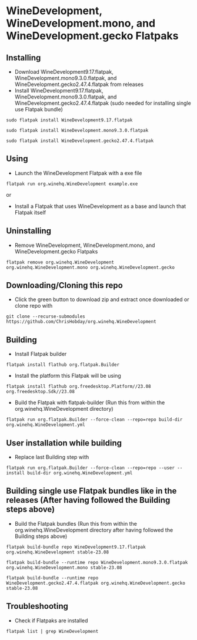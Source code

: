 # WineDevelopment, WineDevelopment.mono, and WineDevelopment.gecko Flatpaks
## Installing
- Download WineDevelopment9.17.flatpak, WineDevelopment.mono9.3.0.flatpak, and WineDevelopment.gecko2.47.4.flatpak from releases
- Install WineDevelopment9.17.flatpak, WineDevelopment.mono9.3.0.flatpak, and WineDevelopment.gecko2.47.4.flatpak (sudo needed for installing single use Flatpak bundle)
```console
sudo flatpak install WineDevelopment9.17.flatpak
```
```console
sudo flatpak install WineDevelopment.mono9.3.0.flatpak
```
```console
sudo flatpak install WineDevelopment.gecko2.47.4.flatpak
```
## Using
- Launch the WineDevelopment Flatpak with a exe file
```console
flatpak run org.winehq.WineDevelopment example.exe
```
or
- Install a Flatpak that uses WineDevelopment as a base and launch that Flatpak itself
## Uninstalling
- Remove WineDevelopment, WineDevelopment.mono, and WineDevelopment.gecko Flatpaks
```console
flatpak remove org.winehq.WineDevelopment org.winehq.WineDevelopment.mono org.winehq.WineDevelopment.gecko
```
## Downloading/Cloning this repo
- Click the green button to download zip and extract once downloaded or clone repo with
```console
git clone --recurse-submodules https://github.com/ChrisHobday/org.winehq.WineDevelopment
```
## Building
- Install Flatpak builder
```console
flatpak install flathub org.flatpak.Builder
```
- Install the platform this Flatpak will be using
```console
flatpak install flathub org.freedesktop.Platform//23.08 org.freedesktop.Sdk//23.08
```
- Build the Flatpak with flatpak-builder (Run this from within the org.winehq.WineDevelopment directory)
```console
flatpak run org.flatpak.Builder --force-clean --repo=repo build-dir org.winehq.WineDevelopment.yml
```
## User installation while building
- Replace last Building step with
```console
flatpak run org.flatpak.Builder --force-clean --repo=repo --user --install build-dir org.winehq.WineDevelopment.yml
```
## Building single use Flatpak bundles like in the releases (After having followed the Building steps above)
- Build the Flatpak bundles (Run this from within the org.winehq.WineDevelopment directory after having followed the Building steps above)
```console
flatpak build-bundle repo WineDevelopment9.17.flatpak org.winehq.WineDevelopment stable-23.08
```
```console
flatpak build-bundle --runtime repo WineDevelopment.mono9.3.0.flatpak org.winehq.WineDevelopment.mono stable-23.08
```
```console
flatpak build-bundle --runtime repo WineDevelopment.gecko2.47.4.flatpak org.winehq.WineDevelopment.gecko stable-23.08
```
## Troubleshooting
- Check if Flatpaks are installed
```console
flatpak list | grep WineDevelopment
```